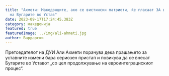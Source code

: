 ```yaml
---
title: "Ахмети: Македонците, ако се вистински патриоти, ќе гласаат ЗА внесување
  на Бугарите во Устав"
date: 2023-09-17T17:24:45.383Z
category: македонија
featured: true
featuredImage: ../img/ali-ahmeti.jpg
author: Вардарски
---
```

<!--StartFragment-->

Претседателот на ДУИ Али Ахмети порачува дека прашањето за уставните измени бара сериозен пристап и повикува да се внесат Бугарите во Уставот „со цел продолжување на евроинтеграцискиот процес“.

<!--EndFragment-->